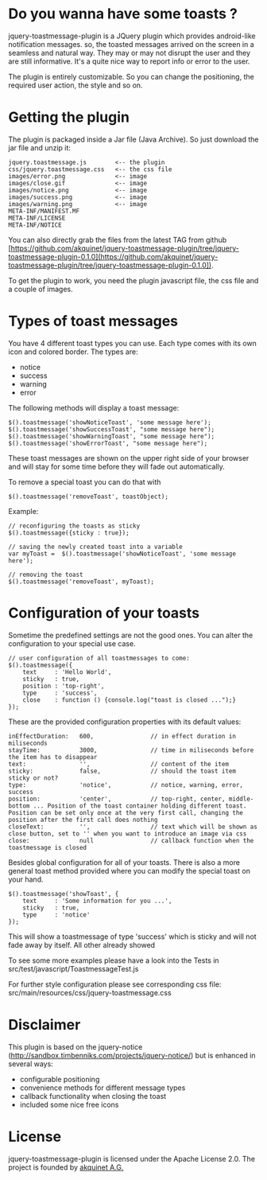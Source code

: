 Do you wanna have some toasts ?
===============================
jquery-toastmessage-plugin is a JQuery plugin which provides android-like notification messages. so, the toasted messages arrived on the screen in a seamless and natural way. They may or may not disrupt the user and they are still informative. It's a quite nice way to report info or error to the user.

The plugin is entirely customizable. So you can change the positioning, the required user action, the style and so on.

Getting the plugin
==================
The plugin is packaged inside a Jar file (Java Archive). So just download the jar file and unzip it:

    jquery.toastmessage.js        <-- the plugin
	css/jquery.toastmessage.css   <-- the css file
	images/error.png              <-- image
	images/close.gif              <-- image
	images/notice.png             <-- image
	images/success.png            <-- image
	images/warning.png            <-- image
	META-INF/MANIFEST.MF    
	META-INF/LICENSE        
	META-INF/NOTICE
	
You can also directly grab the files from the latest TAG from github [https://github.com/akquinet/jquery-toastmessage-plugin/tree/jquery-toastmessage-plugin-0.1.0](https://github.com/akquinet/jquery-toastmessage-plugin/tree/jquery-toastmessage-plugin-0.1.0]).

To get the plugin to work, you need the plugin javascript file, the css file and a couple of images.
	
Types of toast messages
=======================

You have 4 different toast types you can use. Each type comes with its own icon and colored border. The types are:

* notice
* success
* warning
* error

The following methods will display a toast message:

    $().toastmessage('showNoticeToast', 'some message here');
    $().toastmessage('showSuccessToast', "some message here");
    $().toastmessage('showWarningToast', "some message here");
    $().toastmessage('showErrorToast', "some message here");

These toast messages are shown on the upper right side of your browser and will stay for some time before they will fade out automatically.

To remove a special toast you can do that with

    $().toastmessage('removeToast', toastObject);

Example:

    // reconfiguring the toasts as sticky
    $().toastmessage({sticky : true});

    // saving the newly created toast into a variable
    var myToast =  $().toastmessage('showNoticeToast', 'some message here');

    // removing the toast
    $().toastmessage('removeToast', myToast);

Configuration of your toasts
============================
Sometime the predefined settings are not the good ones. You can alter the configuration to your special use case.

    // user configuration of all toastmessages to come:
    $().toastmessage({
        text     : 'Hello World',
        sticky   : true,
        position : 'top-right',
        type     : 'success',
        close    : function () {console.log("toast is closed ...");}
    });


These are the provided configuration properties with its default values:

    inEffectDuration: 	600,				// in effect duration in miliseconds
    stayTime: 			3000,				// time in miliseconds before the item has to disappear
    text: 				'',					// content of the item
    sticky: 			false,				// should the toast item sticky or not?
    type: 				'notice', 			// notice, warning, error, success
    position:           'center',           // top-right, center, middle-bottom ... Position of the toast container holding different toast. Position can be set only once at the very first call, changing the position after the first call does nothing
    closeText:          '',                 // text which will be shown as close button, set to '' when you want to introduce an image via css
    close:              null                // callback function when the toastmessage is closed

Besides global configuration for all of your toasts. There is also a more general toast method provided where you can
modify the special toast on your hand.

    $().toastmessage('showToast', {
        text     : 'Some information for you ...',
        sticky   : true,
        type     : 'notice'
    });

This will show a toastmessage of type 'success' which is sticky and will not fade away by itself. All other already showed

To see some more examples please have a look into the Tests in src/test/javascript/ToastmessageTest.js

For further style configuration please see corresponding css file: src/main/resources/css/jquery-toastmessage.css


Disclaimer
==========
This plugin is based on the jquery-notice (http://sandbox.timbenniks.com/projects/jquery-notice/)
but is enhanced in several ways:

* configurable positioning
* convenience methods for different message types
* callback functionality when closing the toast
* included some nice free icons


License
=======
jquery-toastmessage-plugin is licensed under the Apache License 2.0. The project is founded by [akquinet A.G.](http://www.akquinet.de/en)